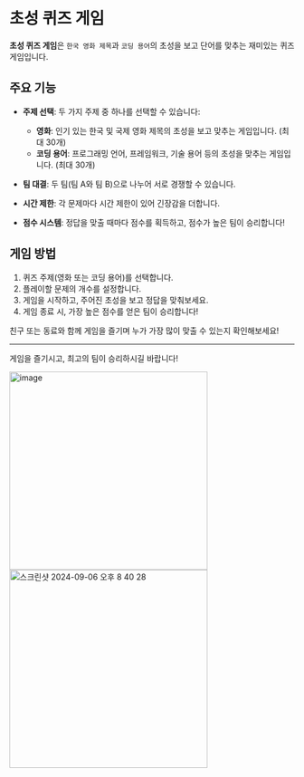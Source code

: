 # 초성 퀴즈 게임

**초성 퀴즈 게임**은 `한국 영화 제목`과 `코딩 용어`의 초성을 보고 단어를 맞추는 재미있는 퀴즈 게임입니다.

## 주요 기능

- **주제 선택**: 두 가지 주제 중 하나를 선택할 수 있습니다:
  - **영화**: 인기 있는 한국 및 국제 영화 제목의 초성을 보고 맞추는 게임입니다. (최대 30개)
  - **코딩 용어**: 프로그래밍 언어, 프레임워크, 기술 용어 등의 초성을 맞추는 게임입니다. (최대 30개)
  
- **팀 대결**: 두 팀(팀 A와 팀 B)으로 나누어 서로 경쟁할 수 있습니다.

- **시간 제한**: 각 문제마다 시간 제한이 있어 긴장감을 더합니다.

- **점수 시스템**: 정답을 맞출 때마다 점수를 획득하고, 점수가 높은 팀이 승리합니다!

## 게임 방법

1. 퀴즈 주제(영화 또는 코딩 용어)를 선택합니다.
2. 플레이할 문제의 개수를 설정합니다.
3. 게임을 시작하고, 주어진 초성을 보고 정답을 맞춰보세요.
4. 게임 종료 시, 가장 높은 점수를 얻은 팀이 승리합니다!

친구 또는 동료와 함께 게임을 즐기며 누가 가장 많이 맞출 수 있는지 확인해보세요!

---

게임을 즐기시고, 최고의 팀이 승리하시길 바랍니다!

<img width="350" alt="image" src="https://github.com/user-attachments/assets/0e3830e7-f7b0-4547-8d2a-90d112643b24">
<img width="350" alt="스크린샷 2024-09-06 오후 8 40 28" src="https://github.com/user-attachments/assets/639198c7-bec5-4c71-90fa-8ab8116325f6">

